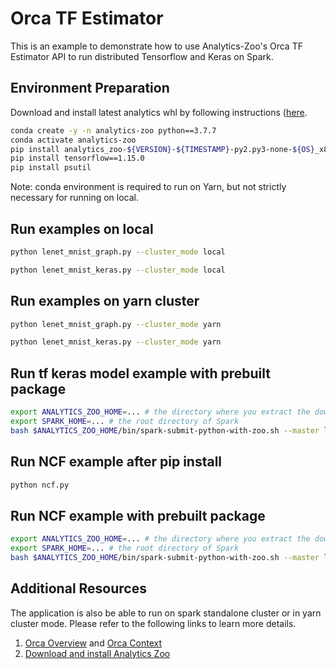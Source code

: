 # Orca TF Estimator

This is an example to demonstrate how to use Analytics-Zoo's Orca TF Estimator API to run distributed
Tensorflow and Keras on Spark.

## Environment Preparation

Download and install latest analytics whl by following instructions ([here](https://analytics-zoo.github.io/master/#PythonUserGuide/install/#install-the-latest-nightly-build-wheels-for-pip).

```bash
conda create -y -n analytics-zoo python==3.7.7
conda activate analytics-zoo
pip install analytics_zoo-${VERSION}-${TIMESTAMP}-py2.py3-none-${OS}_x86_64.whl
pip install tensorflow==1.15.0
pip install psutil
```

Note: conda environment is required to run on Yarn, but not strictly necessary for running on local.

## Run examples on local

```bash
python lenet_mnist_graph.py --cluster_mode local 
```

```bash
python lenet_mnist_keras.py --cluster_mode local
```

## Run examples on yarn cluster
```bash
python lenet_mnist_graph.py --cluster_mode yarn
```

```bash
python lenet_mnist_keras.py --cluster_mode yarn
```

## Run tf keras model example with prebuilt package
```bash
export ANALYTICS_ZOO_HOME=... # the directory where you extract the downloaded Analytics Zoo zip package
export SPARK_HOME=... # the root directory of Spark
bash $ANALYTICS_ZOO_HOME/bin/spark-submit-python-with-zoo.sh --master local[4] lenet_mnist_keras.py
```

## Run NCF example after pip install
```bash
python ncf.py
```

## Run NCF example with prebuilt package
```bash
export ANALYTICS_ZOO_HOME=... # the directory where you extract the downloaded Analytics Zoo zip package
export SPARK_HOME=... # the root directory of Spark
bash $ANALYTICS_ZOO_HOME/bin/spark-submit-python-with-zoo.sh --master local[4] ncf.py
```

## Additional Resources
The application is also be able to run on spark standalone cluster or in yarn cluster mode.
Please refer to the following links to learn more details.

1. [Orca Overview](https://analytics-zoo.github.io/master/#Orca/overview/) and [Orca Context](https://analytics-zoo.github.io/master/#Orca/context/)
2. [Download and install Analytics Zoo](https://analytics-zoo.github.io/master/#PythonUserGuide/install/)
